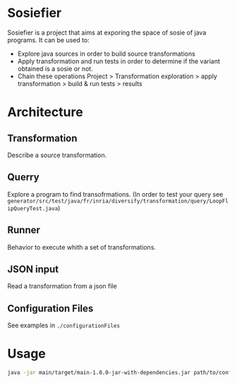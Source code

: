 # Sosiefier
Sosiefier is a project that aims at exporing the space of sosie of java programs.
It can be used to:
 * Explore java sources in order to build source transformations
 * Apply transformation and run tests in order to determine if the variant obtained is a sosie or not.
 * Chain these operations
Project > Transformation exploration > apply transformation > build & run tests > results

# Architecture

## Transformation
Describe a source transformation.
## Querry
Explore a program to find transofrmations.
(In order to test your query see `generator/src/test/java/fr/inria/diversify/transformation/query/LoopFlipQueryTest.java`)
## Runner
Behavior to execute whith a set of transformations.
## JSON input
Read a transformation from a json file

## Configuration Files
See examples in `./configurationFiles`

# Usage

```sh
java -jar main/target/main-1.0.0-jar-with-dependencies.jar path/to/config/file.properties
```
